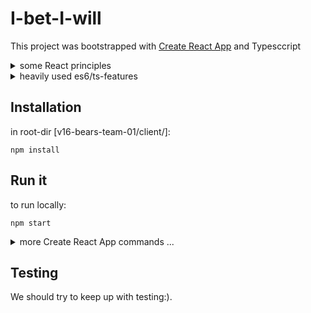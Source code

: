 # I-bet-I-will

This project was bootstrapped with [Create React App](https://github.com/facebook/create-react-app) and Typesccript <br />

<details><summary>some React principles</summary>

### DOM as function of State
- A React component basically returns the DOM / html given the State as input.
- ie: ReactComponent = appState => jsx / html

### Unidirectional data flow
- All State is stored in the Top-Component. 
- Stateful Components are either Classes or Functions with hooks.
- State is passed to (presentational) child Components via Props.
- Presentational Components are Functions.
- (it integrates nicely with Redux if needed later - ie state gets more complex)

### Best Practice
- Small / Single Purpose Components
- keep State simpel, derive/calculate as much as possible
- create copies of iterables or Objects, never manipulate State inplace.
eg:
state = [1,2,3];
newState = [...state, 4, 5];

</details>

<details><summary>heavily used es6/ts-features</summary>
- decomposition
- arrow-synthax
- array.map()
- object.assign() and ...spread
</details>


## Installation
in root-dir [v16-bears-team-01/client/]:
```
npm install
```

## Run it 
to run locally:
```
npm start
```
<details><summary>more Create React App commands ...</summary>
<p>
These are the original CRA-instructions.
In the project directory, you can run (Available Scripts):

```
npm start
```

Runs the app in the development mode.<br />
Open [http://localhost:3000](http://localhost:3000) to view it in the browser.

The page will reload if you make edits.<br />
You will also see any lint errors in the console.

```
npm test
```
Launches the test runner in the interactive watch mode.<br />
See the section about [running tests](https://facebook.github.io/create-react-app/docs/running-tests) for more information.

```
npm run build
```

Builds the app for production to the `build` folder.<br />
It correctly bundles React in production mode and optimizes the build for the best performance.

The build is minified and the filenames include the hashes.<br />
Your app is ready to be deployed!

See the section about [deployment](https://facebook.github.io/create-react-app/docs/deployment) for more information.

```
npm run eject`
```

**Note: this is a one-way operation. Once you `eject`, you can’t go back!**

If you aren’t satisfied with the build tool and configuration choices, you can `eject` at any time. This command will remove the single build dependency from your project.

Instead, it will copy all the configuration files and the transitive dependencies (Webpack, Babel, ESLint, etc) right into your project so you have full control over them. All of the commands except `eject` will still work, but they will point to the copied scripts so you can tweak them. At this point you’re on your own.

You don’t have to ever use `eject`. The curated feature set is suitable for small and middle deployments, and you shouldn’t feel obligated to use this feature. However we understand that this tool wouldn’t be useful if you couldn’t customize it when you are ready for it.

## Learn More

You can learn more in the [Create React App documentation](https://facebook.github.io/create-react-app/docs/getting-started).

To learn React, check out the [React documentation](https://reactjs.org/).

</p>
</details>

## Testing 
We should try to keep up with testing:).
